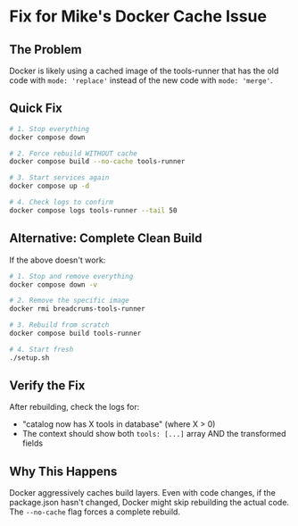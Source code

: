 # Fix for Mike's Docker Cache Issue

## The Problem
Docker is likely using a cached image of the tools-runner that has the old code with `mode: 'replace'` instead of the new code with `mode: 'merge'`.

## Quick Fix

```bash
# 1. Stop everything
docker compose down

# 2. Force rebuild WITHOUT cache
docker compose build --no-cache tools-runner

# 3. Start services again
docker compose up -d

# 4. Check logs to confirm
docker compose logs tools-runner --tail 50
```

## Alternative: Complete Clean Build

If the above doesn't work:

```bash
# 1. Stop and remove everything
docker compose down -v

# 2. Remove the specific image
docker rmi breadcrums-tools-runner

# 3. Rebuild from scratch
docker compose build tools-runner

# 4. Start fresh
./setup.sh
```

## Verify the Fix

After rebuilding, check the logs for:
- "catalog now has X tools in database" (where X > 0)
- The context should show both `tools: [...]` array AND the transformed fields

## Why This Happens

Docker aggressively caches build layers. Even with code changes, if the package.json hasn't changed, Docker might skip rebuilding the actual code. The `--no-cache` flag forces a complete rebuild.

